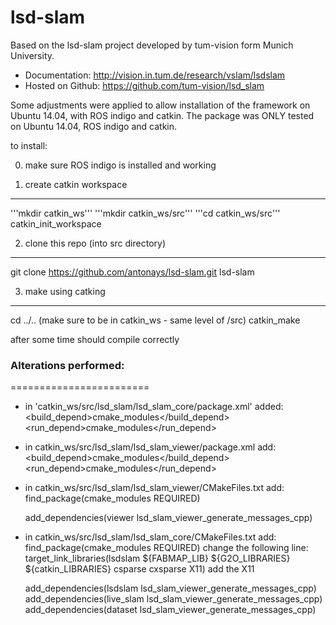 # lsd-slam


Based on the lsd-slam project developed by tum-vision form Munich University.
* Documentation: http://vision.in.tum.de/research/vslam/lsdslam
* Hosted on Github: https://github.com/tum-vision/lsd_slam

Some adjustments were applied to allow installation of the framework on Ubuntu 14.04, with ROS indigo and catkin.
The package was ONLY tested on Ubuntu 14.04, ROS indigo and catkin.

to install:

0) make sure ROS indigo is installed and working

1) create catkin workspace 
-----------------------------
   '''mkdir catkin_ws'''
   '''mkdir catkin_ws/src'''
   '''cd catkin_ws/src'''
   catkin_init_workspace

2) clone this repo (into src directory)
-----------------------------
   git clone https://github.com/antonays/lsd-slam.git lsd-slam
   
3) make using catking
-----------------------------
   cd ../.. (make sure to be in catkin_ws - same level of /src)
   catkin_make
   
after some time should compile correctly

### Alterations performed:
========================
* in 'catkin_ws/src/lsd_slam/lsd_slam_core/package.xml'  added:
	<build_depend>cmake_modules</build_depend>
	<run_depend>cmake_modules</run_depend> 

* in catkin_ws/src/lsd_slam/lsd_slam_viewer/package.xml  add:
	<build_depend>cmake_modules</build_depend>
	<run_depend>cmake_modules</run_depend> 
	
* in catkin_ws/src/lsd_slam/lsd_slam_viewer/CMakeFiles.txt  add:
	find_package(cmake_modules REQUIRED)
	
	add_dependencies(viewer lsd_slam_viewer_generate_messages_cpp)

* in catkin_ws/src/lsd_slam/lsd_slam_core/CMakeFiles.txt  add:
	find_package(cmake_modules REQUIRED)
	change the following line:
	target_link_libraries(lsdslam ${FABMAP_LIB} ${G2O_LIBRARIES} ${catkin_LIBRARIES} csparse cxsparse X11) 
	add the X11
	
	add_dependencies(lsdslam lsd_slam_viewer_generate_messages_cpp)
	add_dependencies(live_slam lsd_slam_viewer_generate_messages_cpp)
	add_dependencies(dataset lsd_slam_viewer_generate_messages_cpp)


